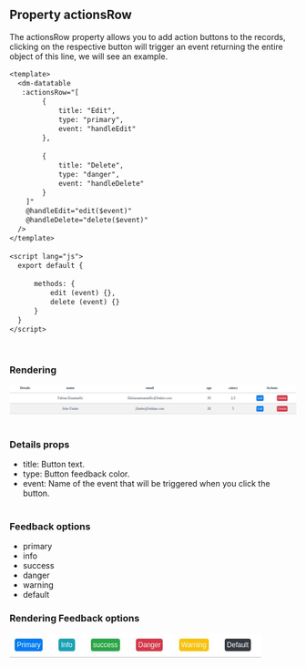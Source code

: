 ## Property actionsRow

The actionsRow property allows you to add action buttons to the records, clicking on the respective button will trigger an event returning the entire object of this line, we will see an example.

``` 
<template>
  <dm-datatable
   :actionsRow="[
        {
            title: "Edit",
            type: "primary",
            event: "handleEdit"
        },

        {
            title: "Delete",
            type: "danger",
            event: "handleDelete"
        }
    ]"
    @handleEdit="edit($event)"
    @handleDelete="delete($event)"
  />
</template>

<script lang="js">
  export default {

      methods: {
          edit (event) {},
          delete (event) {} 
      }
  }
</script>
```
<br />

### Rendering
![buttonsActionsRow1](./images/buttonsActionsRow1.jpg "buttonsActionsRow1")
<br /><br />

### Details props

* title: Button text.
* type: Button feedback color.
* event: Name of the event that will be triggered when you click the button.
<br /><br />

### Feedback options
* primary
* info
* success
* danger
* warning
* default

### Rendering Feedback options
![buttonsActionsRow2](./images/buttonsActionsRow2.jpg "buttonsActionsRow2")
